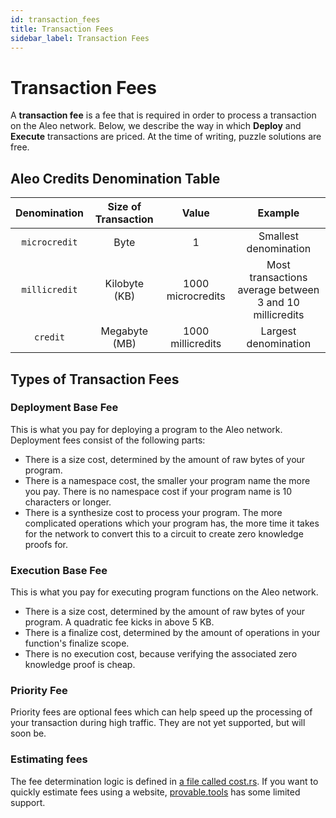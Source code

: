 ```yaml
---
id: transaction_fees
title: Transaction Fees
sidebar_label: Transaction Fees
---
```


# Transaction Fees

A **transaction fee** is a fee that is required in order to process a transaction on the Aleo network. Below, we describe the way in which **Deploy** and **Execute** transactions are priced. At the time of writing, puzzle solutions are free.

## Aleo Credits Denomination Table

|Denomination|Size of Transaction|Value|Example|
|:-:|:-:|:-:|:-:|
|`microcredit`|Byte|1|Smallest denomination|
|`millicredit`|Kilobyte (KB)|1000 microcredits|Most transactions average between 3 and 10 millicredits|
|`credit`|Megabyte (MB)|1000 millicredits|Largest denomination|

## Types of Transaction Fees
### Deployment Base Fee
This is what you pay for deploying a program to the Aleo network. Deployment fees consist of the following parts:

- There is a size cost, determined by the amount of raw bytes of your program.
- There is a namespace cost, the smaller your program name the more you pay. There is no namespace cost if your program name is 10 characters or longer.
- There is a synthesize cost to process your program. The more complicated operations which your program has, the more time it takes for the network to convert this to a circuit to create zero knowledge proofs for.

### Execution Base Fee
This is what you pay for executing program functions on the Aleo network.

- There is a size cost, determined by the amount of raw bytes of your program. A quadratic fee kicks in above 5 KB.
- There is a finalize cost, determined by the amount of operations in your function's finalize scope.
- There is no execution cost, because verifying the associated zero knowledge proof is cheap.

### Priority Fee
Priority fees are optional fees which can help speed up the processing of your transaction during high traffic. They are not yet supported, but will soon be.

### Estimating fees
The fee determination logic is defined in [a file called cost.rs](https://github.com/ProvableHQ/snarkVM/blob/mainnet/synthesizer/process/src/cost.rs#L26). If you want to quickly estimate fees using a website, [provable.tools](https://www.provable.tools/develop) has some limited support.